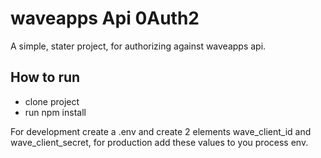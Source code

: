 # waveapps Api 0Auth2
A simple, stater project, for authorizing against waveapps api. 

## How to run

* clone project
* run npm install

For development create a .env and create 2 elements wave_client_id and wave_client_secret, for production add these values to you process env. 
